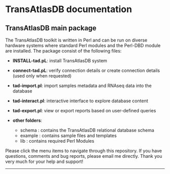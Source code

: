 # TransAtlasDB documentation

## TransAtlasDB main package

The TransAtlasDB toolkit is written in Perl and can be run on diverse hardware systems where standard Perl modules and the Perl-DBD module are installed. The package consist of the following files:

- **INSTALL-tad.pL**: install TransAtlasDB system

- **connect-tad.pL**: verify connection details or create connection details (used only when requested)

- **tad-import.pl**: import samples metadata and RNAseq data into the database 

- **tad-interact.pl**: interactive interface to explore database content

- **tad-export.pl**: view or export reports based on user-defined queries

- **other folders**:
	* schema : contains the TransAtlasDB relational database schema
	* example : contains sample files and templates
	* lib : contains required Perl Modules

Please click the menu items to navigate through this repository. If you have questions, comments and bug reports, please email me directly. Thank you very much for your help and support!

---
